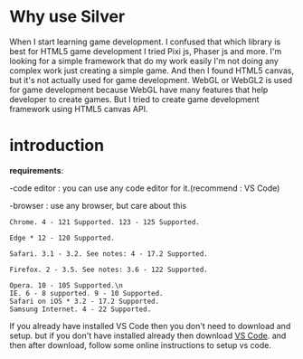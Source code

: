 # Why use Silver

When I start learning game development. I confused that which library is best for HTML5 game development I tried Pixi js, Phaser js and more. I'm looking for a simple framework that do my work easily I'm not doing any complex work just creating a simple game. And then I found HTML5 canvas, but it's not actually used for game development. WebGL or WebGL2 is used for game development because WebGL have many features that help developer to create games. But I tried to create game development framework using HTML5 canvas API.
# introduction
**requirements**:

-code editor : you can use any code editor for it.(recommend : VS Code)

-browser : use any browser, but care about this

```
Chrome. 4 - 121 Supported. 123 - 125 Supported.

Edge * 12 - 120 Supported.

Safari. 3.1 - 3.2. See notes: 4 - 17.2 Supported.

Firefox. 2 - 3.5. See notes: 3.6 - 122 Supported.

Opera. 10 - 105 Supported.\n
IE. 6 - 8 supported. 9 - 10 Supported.
Safari on iOS * 3.2 - 17.2 Supported.
Samsung Internet. 4 - 22 Supported.
```

If you already have installed VS Code then you don't need to download and setup. but if you don't have installed already then download [VS Code](https://code.visualstudio.com/download).
and then after download, follow some online instructions to setup vs code.


